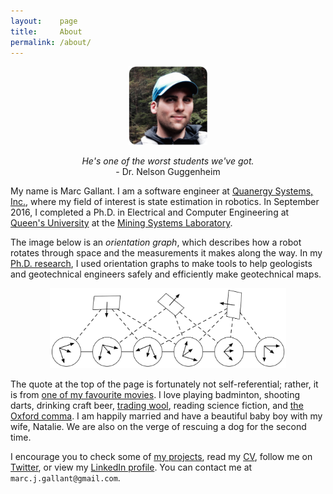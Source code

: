 ```yaml
---
layout:    page
title:     About
permalink: /about/
---
```

<p style="text-align:center"><img src="/images/avatar.png" alt="Me!" style="width: 25%; height: 25%"/></p>

<p style='text-align: center;'><i>He's one of the worst students we've got.</i><br />- Dr. Nelson Guggenheim</p>

My name is Marc Gallant. I am a software engineer at [Quanergy Systems, Inc.](http://www.quanergy.com), where my field of interest is state estimation in robotics. In September 2016, I completed a Ph.D. in Electrical and Computer Engineering at [Queen's University](www.queensu.ca) at the [Mining Systems Laboratory](https://msl.engineering.queensu.ca).

The image below is an *orientation graph*, which describes how a robot rotates through space and the measurements it makes along the way. In my [Ph.D. research](http://qspace.library.queensu.ca/jspui/handle/1974/15025), I used orientation graphs to make tools to help geologists and geotechnical engineers safely and efficiently make geotechnical maps. 

<p style="text-align:center"><img src="/images/graph.png" alt="An orientation graph" style="width: 75%; height: 75%"/></p>

The quote at the top of the page is fortunately not self-referential; rather, it is from [one of my favourite movies](http://www.imdb.com/title/tt0128445/). I love playing badminton, shooting darts, drinking craft beer, [trading wool](https://en.wikipedia.org/wiki/Catan), reading science fiction, and [the Oxford comma](https://en.wikipedia.org/wiki/Serial_comma). I am happily married and have a beautiful baby boy with my wife, Natalie. We are also on the verge of rescuing a dog for the second time. 

I encourage you to check some of [my projects](https://github.com/kam3k), read my [CV](../cv), follow me on [Twitter](https://twitter.com/marcjgallant), or view my [LinkedIn profile](http://ca.linkedin.com/in/marcjgallant). You can contact me at `marc.j.gallant@gmail.com`.
